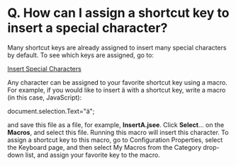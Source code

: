 # Q. How can I assign a shortcut key to insert a special character?

Many shortcut keys are already assigned to insert many special characters by default. To see which keys are assigned, go to:

[Insert Special Characters](../../howto/edit/edit_special_char)

Any character can be assigned to your favorite shortcut key using a macro. For example, if you would like to insert ä with a shortcut key, write a macro (in this case, JavaScript):

document.selection.Text="ä";

and save this file as a file, for example, **InsertA.jsee**. Click **Select**... on the **Macros**, and select this file. Running this macro will insert this character. To assign a shortcut key to this macro, go to Configuration Properties, select
the Keyboard page, and then select My Macros from the Category drop-down list, and assign your favorite key to the macro.
